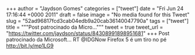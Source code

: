 
+++
author = "Jaydson Gomes"
categories = ["tweet"]
date = "Fri Jun 24 17:16:44 +0000 2011"
draft = false
image = "No media found for this Tweet"
slug = "52ad96817fcd3cab04edb9a20cab36140047790a"
tags = ["tweet"]
title = """Post patrocinado da Micro..."""
tweet = true
tweet_url = "https://twitter.com/jaydson/status/84308991898951681"
+++
Post patrocinado da Microsoft... RT @IDGNow Firefox 5 é um tiro no pé http://bit.ly/mp1LG9
